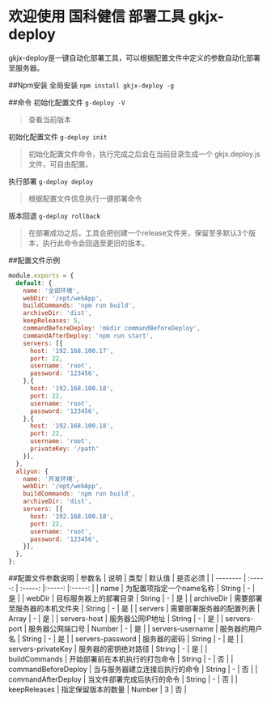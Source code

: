 # 欢迎使用 国科健信 部署工具  gkjx-deploy

gkjx-deploy是一键自动化部署工具，可以根据配置文件中定义的参数自动化部署至服务器。

##Npm安装
全局安装 `npm install gkjx-deploy -g`

##命令
初始化配置文件 `g-deploy -V`
> 查看当前版本

初始化配置文件 `g-deploy init`
> 初始化配置文件命令，执行完成之后会在当前目录生成一个 gkjx.deploy.js 文件，可自由配置。

执行部署 `g-deploy deploy`
> 根据配置文件信息执行一键部署命令

版本回退 `g-deploy rollback`
> 在部署成功之后，工具会把创建一个release文件夹，保留至多默认3个版本，执行此命令会回退至更旧的版本。

##配置文件示例
```javascript
module.exports = {
  default: {
    name: '全部环境',
    webDir: '/opt/webApp',
    buildCommands: 'npm run build',
    archiveDir: 'dist',
    keepReleases: 5,
    commandBeforeDeploy: 'mkdir commandBeforeDeploy',
    commandAfterDeploy: 'npm run start',
    servers: [{
      host: '192.168.100.17',
      port: 22,
      username: 'root',
      password: '123456',
    },{
      host: '192.168.100.18',
      port: 22,
      username: 'root',
      password: '123456',
    },{
      host: '192.168.100.18',
      port: 22,
      username: 'root',
      privateKey: '/path'
    }],
  },
  aliyun: {
    name: '开发环境',
    webDir: '/opt/webApp',
    buildCommands: 'npm run build',
    archiveDir: 'dist',
    servers: [{
      host: '192.168.100.18',
      port: 22,
      username: 'root',
      password: '123456',
    }],
  },
};

```

##配置文件参数说明
| 参数名        | 说明   |  类型 |  默认值 | 是否必须 |
| --------   | :-----:  | :-----:  |:-----: |:-----: |
| name      | 为配置项指定一个name名称   | String | - | 是 |
| webDir    | 目标服务器上的部署目录   | String | - | 是 |
| archiveDir   |    需要部署至服务器的本机文件夹    | String | - | 是 |
| servers   |    需要部署服务器的配置列表    | Array | - | 是 |
| servers-host   |    服务器公网IP地址    | String | - | 是 |
| servers-port   |    服务器公网端口号    | Number | - | 是 |
| servers-username   |    服务器的用户名    | String | - | 是 |
| servers-password   |    服务器的密码    | String | - | 是 |
| servers-privateKey   |    服务器的密钥绝对路径    | String | - | 是 |
| buildCommands    |    开始部署前在本机执行的打包命令    | String | - | 否 |
| commandBeforeDeploy   |    当与服务器建立连接后执行的命令    | String | - | 否 |
| commandAfterDeploy   |    当文件部署完成后执行的命令    | String | - | 否 |
| keepReleases   |    指定保留版本的数量    | Number | 3 | 否 |
